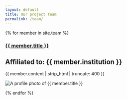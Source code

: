 ```yaml
---
layout: default
title: Our project team
permalink: /team/
---
```

<section class="mw10 center">
{% for member in site.team %}

<article class="pv4 bb b--black-10 ph3 ph0-l">
<div class="flex flex-column flex-row-ns">
  <div class="w-100 w-60-ns pr3-ns order-2 order-1-ns">
    <a href="{{ member.url }}"><h1 class="f3 avenir mt0 lh-title">
      {{ member.title }}
    </h1></a>
    <h2 class="f5 fw4 mv0 berry">Affiliated to: {{ member.institution }}</h2>
    <p class="f5 f5-l fw4  lh-copy avenir">
      {{ member.content | strip_html | truncate: 400 }}
    </p>

  </div>
  <div class="pl3-ns order-1 order-2-ns mb4 mb0-ns w-100 w-40-ns">
    <img src="{{ member.image }}" class="db" alt="A profile photo of {{ member.title }}">
  </div>
</div>
</article>


{% endfor %}
</section>